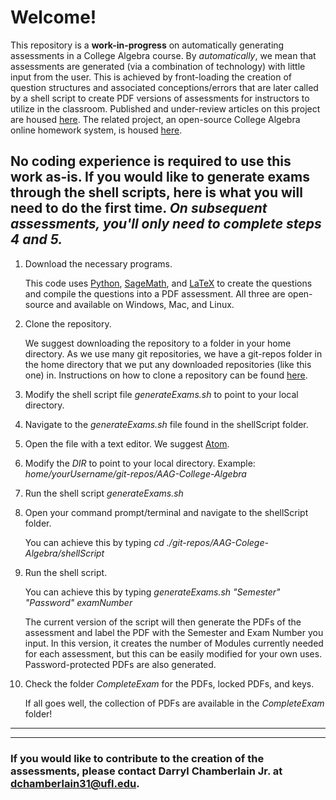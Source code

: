 # Welcome!
This repository is a **work-in-progress** on automatically generating assessments in a College Algebra course. By *automatically*, we mean that assessments are generated (via a combination of technology) with little input from the user. This is achieved by front-loading the creation of question structures and associated conceptions/errors that are later called by a shell script to create PDF versions of assessments for instructors to utilize in the classroom. Published and under-review articles on this project are housed [here](Articles). The related project, an open-source College Algebra online homework system, is housed [here](https://github.com/Darryl-Chamberlain-Jr/mac1105summer2020).

**No coding experience is required to use this work as-is.** If you would like to generate exams through the shell scripts, here is what you will need to do **the first time**. *On subsequent assessments, you'll only need to complete steps 4 and 5.*
------
1. Download the necessary programs.

   This code uses [Python](https://www.python.org/downloads/), [SageMath](https://www.sagemath.org/download.html), and [LaTeX](https://www.latex-project.org/get/) to create the questions and compile the questions into a PDF assessment. All three are open-source and available on Windows, Mac, and Linux.

2. Clone the repository.

   We suggest downloading the repository to a folder in your home directory. As we use many git repositories, we have a git-repos folder in the home directory that we put any downloaded repositories (like this one) in. Instructions on how to clone a repository can be found [here](https://help.github.com/en/github/creating-cloning-and-archiving-repositories/cloning-a-repository).

3. Modify the shell script file *generateExams.sh* to point to your local directory.

  1. Navigate to the *generateExams.sh* file found in the shellScript folder.

  2. Open the file with a text editor. We suggest [Atom](https://atom.io/).

  3. Modify the *DIR* to point to your local directory. Example: *home/yourUsername/git-repos/AAG-College-Algebra*

4. Run the shell script *generateExams.sh*

  1. Open your command prompt/terminal and navigate to the shellScript folder.

     You can achieve this by typing *cd ./git-repos/AAG-Colege-Algebra/shellScript*

  2. Run the shell script.

     You can achieve this by typing *generateExams.sh "Semester" "Password" examNumber*

     The current version of the script will then generate the PDFs of the assessment and label the PDF with the Semester and Exam Number you input. In this version, it creates the number of Modules currently needed for each assessment, but this can be easily modified for your own uses. Password-protected PDFs are also generated.

5. Check the folder *CompleteExam* for the PDFs, locked PDFs, and keys.

   If all goes well, the collection of PDFs are available in the *CompleteExam* folder!

------
------
### If you would like to contribute to the creation of the assessments, please contact Darryl Chamberlain Jr. at dchamberlain31@ufl.edu.
